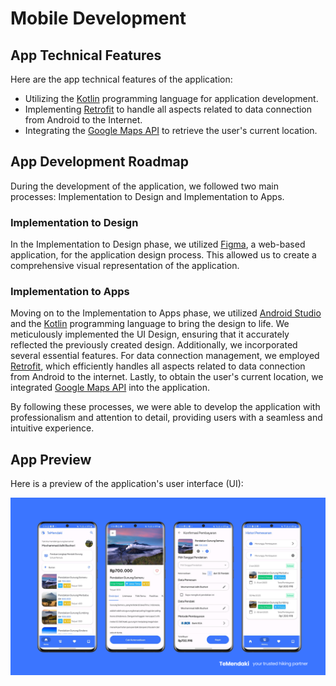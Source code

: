# Mobile Development

## App Technical Features
Here are the app technical features of the application:
* Utilizing the [Kotlin](https://kotlinlang.org/) programming language for application development.
* Implementing [Retrofit](https://square.github.io/retrofit/) to handle all aspects related to data connection from Android to the Internet.
* Integrating the [Google Maps API](https://cloud.google.com) to retrieve the user's current location.

## App Development Roadmap
During the development of the application, we followed two main processes: Implementation to Design and Implementation to Apps.

### Implementation to Design
In the Implementation to Design phase, we utilized [Figma](https://figma.com), a web-based application, for the application design process. This allowed us to create a comprehensive visual representation of the application.

### Implementation to Apps
Moving on to the Implementation to Apps phase, we utilized [Android Studio](https://developer.android.com/studio) and the [Kotlin](https://kotlinlang.org/) programming language to bring the design to life. We meticulously implemented the UI Design, ensuring that it accurately reflected the previously created design. Additionally, we incorporated several essential features. For data connection management, we employed [Retrofit](https://square.github.io/retrofit/), which efficiently handles all aspects related to data connection from Android to the internet. Lastly, to obtain the user's current location, we integrated [Google Maps API](https://cloud.google.com) into the application.

By following these processes, we were able to develop the application with professionalism and attention to detail, providing users with a seamless and intuitive experience.

## App Preview
Here is a preview of the application's user interface (UI):

![TeMendaki App Preview](/TeMendaki-App-Preview.png "TeMendaki App Preview")
